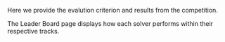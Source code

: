 

Here we provide the evalution criterion and results from the competition.

The Leader Board page displays how each solver performs within their respective tracks.
